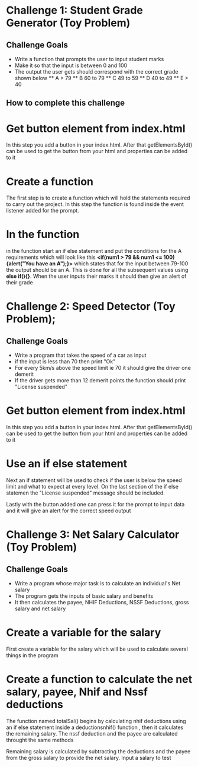 # Challenge 1: Student Grade Generator (Toy Problem)

## Challenge Goals

* Write a function that prompts the user to input student marks 
* Make it so that the input is between 0 and 100
* The output the user gets should correspond with the correct grade shown below
        ** A > 79 
        ** B 60 to 79
        ** C 49 to 59
        ** D 40 to 49
        ** E > 40 

## How to complete this challenge 

# Get button element from index.html

In this step you add a button in your index.html. After that getElementsById() can be used to get the button from your html and properties can be added to it

# Create a function 

The first step is to create a function which will hold the statements required to carry out the project. In this step the function is found inside the event listener added for the prompt. 

# In the function 

in the function start an if else statement and put the conditions for the A requirements which will look like this **<if(num1 > 79 && num1 <= 100){alert("You have an A");}>** which states that for the input between 79-100 the output should be an A. This is done for all the subsequent values using **else if(){}**. When the user inputs their marks it should then give an alert of their grade


# Challenge 2: Speed Detector (Toy Problem);

## Challenge Goals 

* Write a program that takes the speed of a car as input
* if the input is less than 70 then print "Ok"
* For every 5km/s above the speed limit ie 70 it should give the driver one demerit 
* If the driver gets more than 12 demerit points the function should print "License suspended"

# Get button element from index.html

In this step you add a button in your index.html. After that getElementsById() can be used to get the button from your html and properties can be added to it


# Use an if else statement 

Next an if statement will be used to check if the user is below the speed limit and what to expect at every level. On the last section of the if else statemen the "License suspended" message should be included.

Lastly with the button added one can press it for the prompt to input data and it will give an alert for the correct speed output 

# Challenge 3: Net Salary Calculator (Toy Problem)

## Challenge Goals

* Write a program whose major task is to calculate an individual's Net salary
* The program gets the inputs of basic salary and benefits
* It then calculates the payee, NHIF Deductions, NSSF Deductions, gross salary and net salary 

# Create a variable for the salary 

First create a variable for the salary which will be used to calculate several things in the program 

# Create a function to calculate the net salary, payee, Nhif and Nssf deductions

The function named totalSal() begins by calculating nhif deductions using an if else statement inside a deductionsnhif() function , then it calculates the remaining salary. The nssf deduction and the payee are calculated throught the same methods 

Remaining salary is calculated by subtracting the deductions and the payee from the gross salary to provide the net salary. Input a salary to test